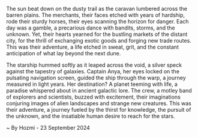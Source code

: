 
The sun beat down on the dusty trail as the caravan lumbered across the barren plains.  The merchants, their faces etched with years of hardship, rode their sturdy horses, their eyes scanning the horizon for danger. Each day was a gamble, a precarious dance with bandits, storms, and the unknown. Yet, their hearts yearned for the bustling markets of the distant city, for the thrill of exchanging exotic goods and forging new trade routes. This was their adventure, a life etched in sweat, grit, and the constant anticipation of what lay beyond the next dune.

The starship hummed softly as it leaped across the void, a silver speck against the tapestry of galaxies. Captain Anya, her eyes locked on the pulsating navigation screen, guided the ship through the warp, a journey measured in light years.  Her destination? A planet teeming with life, a paradise whispered about in ancient galactic lore.  The crew, a motley band of explorers and scientists, buzzed with excitement, their imaginations conjuring images of alien landscapes and strange new creatures. This was their adventure, a journey fueled by the thirst for knowledge, the pursuit of the unknown, and the insatiable human desire to reach for the stars. 

~ By Hozmi - 23 September 2024
